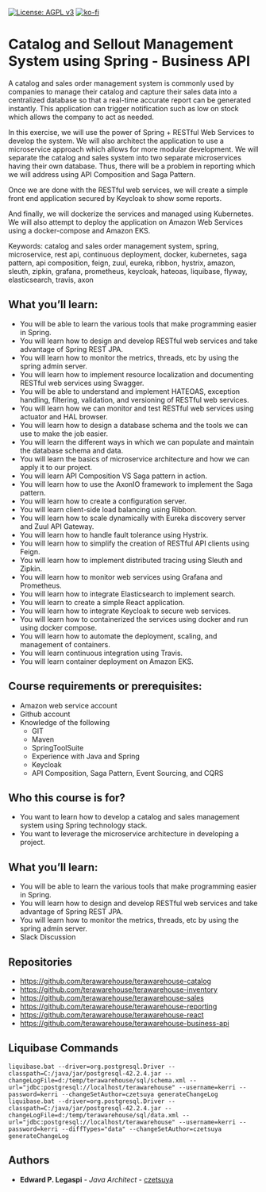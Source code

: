 [![License: AGPL v3](https://img.shields.io/badge/License-AGPL%20v3-blue.svg)](https://www.gnu.org/licenses/agpl-3.0)
[![ko-fi](https://www.ko-fi.com/img/githubbutton_sm.svg)](https://ko-fi.com/S6S0YXPX)

# Catalog and Sellout Management System using Spring - Business API

A catalog and sales order management system is commonly used by companies to manage their catalog and capture their sales data into a centralized database so that a real-time accurate report can be generated instantly. This application can trigger notification such as low on stock which allows the company to act as needed.

In this exercise, we will use the power of Spring + RESTful Web Services to develop the system. We will also architect the application to use a microservice approach which allows for more modular development. We will separate the catalog and sales system into two separate microservices having their own database. Thus, there will be a problem in reporting which we will address using API Composition and Saga Pattern.

Once we are done with the RESTful web services, we will create a simple front end application secured by Keycloak to show some reports.

And finally, we will dockerize the services and managed using Kubernetes. We will also attempt to deploy the application on Amazon Web Services using a docker-compose and Amazon EKS.

Keywords: catalog and sales order management system, spring, microservice, rest api, continuous deployment, docker, kubernetes, saga pattern, api composition, feign, zuul, eureka, ribbon, hystrix, amazon, sleuth, zipkin, grafana, prometheus, keycloak, hateoas, liquibase, flyway, elasticsearch, travis, axon

## What you’ll learn:

 * You will be able to learn the various tools that make programming easier in Spring.
 * You will learn how to design and develop RESTful web services and take advantage of Spring REST JPA.
 * You will learn how to monitor the metrics, threads, etc by using the spring admin server.
 * You will learn how to implement resource localization and documenting RESTful web services using Swagger.
 * You will be able to understand and implement HATEOAS, exception handling, filtering, validation, and versioning of RESTful web services.
 * You will learn how we can monitor and test RESTful web services using actuator and HAL browser.
 * You will learn how to design a database schema and the tools we can use to make the job easier.
 * You will learn the different ways in which we can populate and maintain the database schema and data.
 * You will learn the basics of microservice architecture and how we can apply it to our project.
 * You will learn API Composition VS Saga pattern in action.
 * You will learn how to use the AxonIO framework to implement the Saga pattern.
 * You will learn how to create a configuration server.
 * You will learn client-side load balancing using Ribbon.
 * You will learn how to scale dynamically with Eureka discovery server and Zuul API Gateway.
 * You will learn how to handle fault tolerance using Hystrix.
 * You will learn how to simplify the creation of RESTful API clients using Feign.
 * You will learn how to implement distributed tracing using Sleuth and Zipkin.
 * You will learn how to monitor web services using Grafana and Prometheus.
 * You will learn how to integrate Elasticsearch to implement search.
 * You will learn to create a simple React application.
 * You will learn how to integrate Keycloak to secure web services.
 * You will learn how to containerized the services using docker and run using docker compose.
 * You will learn how to automate the deployment, scaling, and management of containers.
 * You will learn continuous integration using Travis.
 * You will learn container deployment on Amazon EKS.
 
## Course requirements or prerequisites:

 * Amazon web service account
 * Github account
 * Knowledge of the following
 	* GIT
 	* Maven
 	* SpringToolSuite
 	* Experience with Java and Spring
 	* Keycloak
 	* API Composition, Saga Pattern, Event Sourcing, and CQRS
 
## Who this course is for?

 * You want to learn how to develop a catalog and sales management system using Spring technology stack.
 * You want to leverage the microservice architecture in developing a project.

## What you’ll learn:

 * You will be able to learn the various tools that make programming easier in Spring.
 * You will learn how to design and develop RESTful web services and take advantage of Spring REST JPA.
 * You will learn how to monitor the metrics, threads, etc by using the spring admin server.
 * Slack Discussion

## Repositories

 * https://github.com/terawarehouse/terawarehouse-catalog
 * https://github.com/terawarehouse/terawarehouse-inventory
 * https://github.com/terawarehouse/terawarehouse-sales
 * https://github.com/terawarehouse/terawarehouse-reporting
 * https://github.com/terawarehouse/terawarehouse-react
 * https://github.com/terawarehouse/terawarehouse-business-api

## Liquibase Commands

```
liquibase.bat --driver=org.postgresql.Driver --classpath=C:/java/jar/postgresql-42.2.4.jar --changeLogFile=d:/temp/terawarehouse/sql/schema.xml --url="jdbc:postgresql://localhost/terawarehouse" --username=kerri --password=kerri --changeSetAuthor=czetsuya generateChangeLog
liquibase.bat --driver=org.postgresql.Driver --classpath=C:/java/jar/postgresql-42.2.4.jar --changeLogFile=d:/temp/terawarehouse/sql/data.xml --url="jdbc:postgresql://localhost/terawarehouse" --username=kerri --password=kerri --diffTypes="data" --changeSetAuthor=czetsuya generateChangeLog
```

## Authors

* **Edward P. Legaspi** - *Java Architect* - [czetsuya](https://github.com/czetsuya)